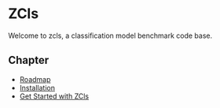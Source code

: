 # ZCls

Welcome to zcls, a classification model benchmark code base.

## Chapter

* [Roadmap](./roadmap.md)
* [Installation](./install.md)
* [Get Started with ZCls](./get-started.md)